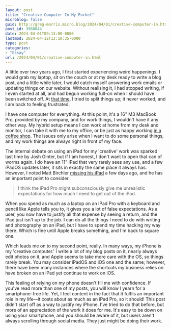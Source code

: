 ```yaml
---
layout: post
title: "Creative Computer In My Pocket"
microblog: false
guid: http://greg-morris.micro.blog/2024/04/01/creative-computer-in.html
post_id: 3988044
date: 2024-04-01T09:13:00-0000
lastmod: 2024-04-12T13:10:35-0000
type: post
categories:
- "Essay"
url: /2024/04/01/creative-computer-in.html
---
```

A little over two years ago, I first started experiencing weird happenings. I would grab my laptop, sit on the couch or at my desk ready to write a blog post, and a little while later, I would catch myself answering work emails or updating things on our website. Without realising it, I had stopped writing, if I even started at all, and had begun working full-on when I should have been switched off. At [that time](/2022/08/18/all-work-and.html), I tried to split things up; it never worked, and I am back to feeling frustrated.

I have one computer for everything. At this point, it's a 16" M3 MacBook Pro, provided by my company, and for work things, I wouldn't have it any other way. My hybrid setup means I can work at home from my desk and monitor, I can take it with me to my office, or be just as happy working [in a coffee shop](/2023/11/10/coffee-shop-adventures.html). The issues only arise when I want to do some personal things, and my work things are always right in front of my face.

The internal debate on using an iPad for my 'creative' work was sparked last time by Josh Ginter, but if I am honest, I don't want to open that can of worms again. I do have an 11" iPad that very rarely sees any use, and a few iPadOS updates later, it sits in exactly the same place it always has. However, I noted Matt Birchler [missing his iPad](https://birchtree.me/blog/i-miss-having-an-ipad/) a few days ago, and he has an important point to consider.

> I think the iPad Pro might subconsciously give me unrealistic expectations for how much I need to get out of the iPad.

When you spend as much as a laptop on an iPad Pro with a keyboard and pencil like Apple tells you to, it gives you a lot of false expectations. As a user, you now have to justify all that expense by seeing a return, and the iPad just isn't up to the job. I can do all the things I need to do with writing and photography on an iPad, but I have to spend my time hacking my way there. Which is fine until Apple breaks something, and I'm back to square one.

Which leads me on to my second point, really. In many ways, my iPhone is my 'creative computer.' I write a lot of my blog posts on it, nearly always edit photos on it, and Apple seems to take more care with the OS, so things rarely break. You may consider iPadOS and iOS one and the same; however, there have been many instances where the shortcuts my business relies on have broken on an iPad yet continue to work on iOS.

This feeling of relying on my phone doesn't fill me with confidence. If you've read more than one of my posts, you will know I yearn for a smartphone-free life. Yet, I feel content in the fact that it fulfils an important role in my life—it costs about as much as an iPad Pro, so it should! This post didn't start off as a way to justify my iPhone. I've tried to do that before, but more of an appreciation of the work it does for me. It's easy to be down on using your smartphone, and you should be aware of it, but users aren't always scrolling through social media. They just might be doing their work.
